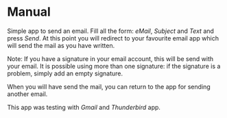 # Manual

Simple app to send an email. Fill all the form: *eMail*, *Subject* and *Text* and press *Send*. At this point you will redirect to your favourite email app which will send the mail as you have written.

Note: If you have a signature in your email account, this will be send with your email. It is possible using more than one signature: if the signature is a problem, simply add an empty signature.

When you will have send the mail, you can return to the app for sending another email.

This app was testing with *Gmail* and *Thunderbird* app.
